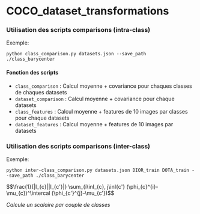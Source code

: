 # COCO_dataset_transformations


### Utilisation des scripts comparisons (intra-class)

Exemple:

```shell
python class_comparison.py datasets.json --save_path ./class_barycenter
```

#### Fonction des scripts

- `class_comparison` : Calcul moyenne + covariance pour chaques classes de chaques datasets
- `dataset_comparison` : Calcul moyenne + covariance pour chaque datasets
- `class_features` : Calcul moyenne + features de 10 images par classes pour chaque datasets
- `dataset_features` : Calcul moyenne + features de 10 images par datasets

### Utilisation des scripts comparisons (inter-class)

Exemple:

```shell
python inter-class_comparison.py datasets.json DIOR_train DOTA_train --save_path ./class_barycenter
```

$$\frac{1}{|I_{c}||I_{c'}|} \sum_{i\inI_{c}, j\inI{c'} (\phi_{c}^{i}-\mu_{c})^\intercal (\phi_{c'}^{j}-\mu_{c'})$$

_Calcule un scalaire par couple de classes_